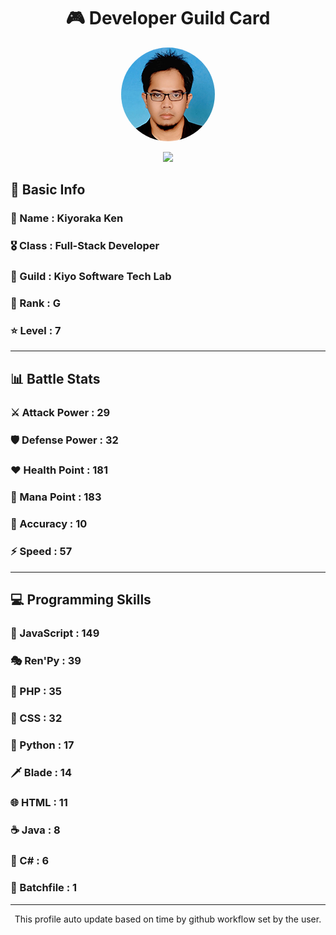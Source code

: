 <div align="center">

# 🎮 Developer Guild Card

<!-- Replace with your profile image -->
<img src="./assets/profile.png" width="150" height="150" style="border-radius: 50%"/>

![](https://komarev.com/ghpvc/?username=Kiyoraka&style=flat)
</div>

##  📌 Basic Info
### 👤 Name : Kiyoraka Ken
### 🎖️ Class : Full-Stack Developer
### 🎪 Guild : Kiyo Software Tech Lab 
### 🔰 Rank : G 
### ⭐ Level : 7

---
## 📊 Battle Stats

### ⚔️ Attack Power  : 29 
### 🛡️ Defense Power : 32 
### ❤️ Health Point  : 181 
### 🔮 Mana Point    : 183 
### 🎯 Accuracy      : 10 
### ⚡ Speed         : 57

---
## 💻 Programming Skills

### 📜 JavaScript : 149
### 🎭 Ren'Py : 39
### 🐘 PHP : 35
### 🎨 CSS : 32
### 🐍 Python : 17
### 🗡️ Blade : 14
### 🌐 HTML : 11
### ☕ Java : 8
### 🎯 C# : 6
### 📝 Batchfile : 1
---
<div align="center">
  This profile auto update based on time by github workflow set by the user.
</div>